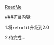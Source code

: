 
[ReadMe](https://github.com/maoruibin/GankDaily/blob/master/readme.md)

###扩展内容:

   1.将`retrofit`升级到2.0
   
   2.待完成...
